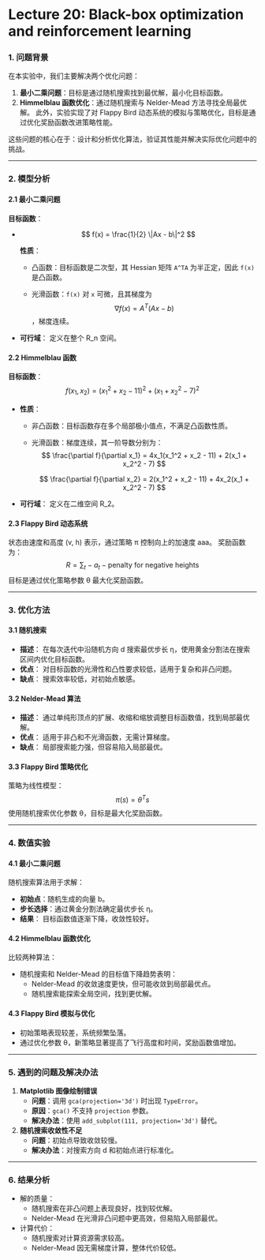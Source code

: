 # Lecture 20: Black-box optimization and reinforcement learning

### **1. 问题背景**

在本实验中，我们主要解决两个优化问题：

1. **最小二乘问题**：目标是通过随机搜索找到最优解，最小化目标函数。
2. **Himmelblau 函数优化**：通过随机搜索与 Nelder-Mead 方法寻找全局最优解。
   此外，实验实现了对 Flappy Bird 动态系统的模拟与策略优化，目标是通过优化奖励函数改进策略性能。

这些问题的核心在于：设计和分析优化算法，验证其性能并解决实际优化问题中的挑战。

------

### **2. 模型分析**

#### **2.1 最小二乘问题**

**目标函数**：

- $$
  f(x) = \frac{1}{2} \|Ax - b\|^2
  $$

  **性质**：

  - 凸函数：目标函数是二次型，其 Hessian 矩阵 `A^TA` 为半正定，因此 `f(x)` 是凸函数。

  - 光滑函数：`f(x)` 对 `x` 可微，且其梯度为 
    $$
    \nabla f(x) = A^T(Ax - b)
    $$
    ，梯度连续。

- **可行域**：
  定义在整个 R_n 空间。

#### **2.2 Himmelblau 函数**

**目标函数**：
$$
f(x_1, x_2) = (x_1^2 + x_2 - 11)^2 + (x_1 + x_2^2 - 7)^2
$$


- **性质**：

  - 非凸函数：目标函数存在多个局部极小值点，不满足凸函数性质。

  - 光滑函数：梯度连续，其一阶导数分别为： 
    $$
    \frac{\partial f}{\partial x_1} = 4x_1(x_1^2 + x_2 - 11) + 2(x_1 + x_2^2 - 7)
    $$

    $$
    \frac{\partial f}{\partial x_2} = 2(x_1^2 + x_2 - 11) + 4x_2(x_1 + x_2^2 - 7)
    $$

    

- **可行域**：
  定义在二维空间 R_2。

#### **2.3 Flappy Bird 动态系统**

状态由速度和高度 (v, h) 表示，通过策略 π 控制向上的加速度 aaa。
奖励函数为：
$$
R = \sum_t - a_t - \text{penalty for negative heights}
$$
目标是通过优化策略参数 θ 最大化奖励函数。

------

### **3. 优化方法**

#### **3.1 随机搜索**

- **描述**：
  在每次迭代中沿随机方向 d 搜索最优步长 η，使用黄金分割法在搜索区间内优化目标函数。
- **优点**：
  对目标函数的光滑性和凸性要求较低，适用于复杂和非凸问题。
- **缺点**：
  搜索效率较低，对初始点敏感。

#### **3.2 Nelder-Mead 算法**

- **描述**：
  通过单纯形顶点的扩展、收缩和缩放调整目标函数值，找到局部最优解。
- **优点**：
  适用于非凸和不光滑函数，无需计算梯度。
- **缺点**：
  局部搜索能力强，但容易陷入局部最优。

#### **3.3 Flappy Bird 策略优化**

策略为线性模型：
$$
\pi(s) = \theta^T s
$$
使用随机搜索优化参数 θ，目标是最大化奖励函数。

------

### **4. 数值实验**

#### **4.1 最小二乘问题**

随机搜索算法用于求解：

- **初始点**：随机生成的向量 b。
- **步长选择**：通过黄金分割法确定最优步长 η。
- **结果**：
  目标函数值逐渐下降，收敛性较好。

#### **4.2 Himmelblau 函数优化**

比较两种算法：

- 随机搜索和 Nelder-Mead 的目标值下降趋势表明：
  - Nelder-Mead 的收敛速度更快，但可能收敛到局部最优点。
  - 随机搜索能探索全局空间，找到更优解。

#### **4.3 Flappy Bird 模拟与优化**

- 初始策略表现较差，系统频繁坠落。
- 通过优化参数 θ，新策略显著提高了飞行高度和时间，奖励函数值增加。

------

### **5. 遇到的问题及解决办法**

1. **Matplotlib 图像绘制错误**
   - **问题**：调用 `gca(projection='3d')` 时出现 `TypeError`。
   - **原因**：`gca()` 不支持 `projection` 参数。
   - **解决办法**：使用 `add_subplot(111, projection='3d')` 替代。
2. **随机搜索收敛性不足**
   - **问题**：初始点导致收敛较慢。
   - **解决办法**：对搜索方向 d 和初始点进行标准化。

------

### **6. 结果分析**

- 解的质量：
  - 随机搜索在非凸问题上表现良好，找到较优解。
  - Nelder-Mead 在光滑非凸问题中更高效，但易陷入局部最优。
- 计算代价：
  - 随机搜索对计算资源需求较高。
  - Nelder-Mead 因无需梯度计算，整体代价较低。